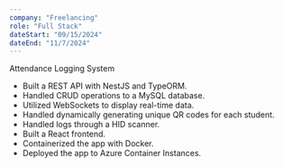 ```yaml
---
company: "Freelancing"
role: "Full Stack"
dateStart: "09/15/2024"
dateEnd: "11/7/2024"
---
```


Attendance Logging System

- Built a REST API with NestJS and TypeORM.
- Handled CRUD operations to a MySQL database.
- Utilized WebSockets to display real-time data.
- Handled dynamically generating unique QR codes for each student.
- Handled logs through a HID scanner.
- Built a React frontend.
- Containerized the app with Docker.
- Deployed the app to Azure Container Instances.
